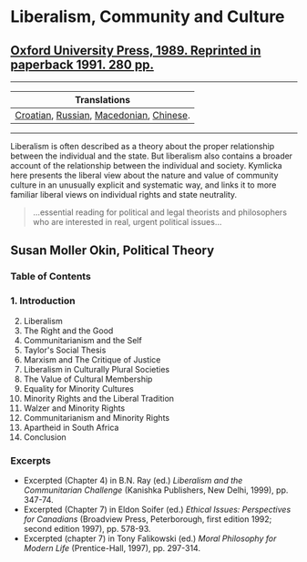 # Liberalism, Community and Culture

## [Oxford University Press, 1989\. Reprinted in paperback 1991\. 280 pp.](http://ukcatalogue.oup.com/product/9780198278719.do?keyword=Liberalism+Community+Culture&sortby=bestMatches) 

---

| Translations |
| --- |
| [Croatian](/publications/translated/croatian), [Russian](/publications/translated/russian), [Macedonian](/publications/translated/macedonian), [Chinese](/publications/translated/chinese).
---

Liberalism is often described as a theory about the proper relationship between the individual and the state. But liberalism also contains a broader account of the relationship between the individual and society. Kymlicka here presents the liberal view about the nature and value of community culture in an unusually explicit and systematic way, and links it to more familiar liberal views on individual rights and state neutrality.

> ...essential reading for political and legal theorists and philosophers who are interested in real, urgent political issues...
>
## Susan Moller Okin, Political Theory 

### Table of Contents
### 1\. Introduction
2. Liberalism
3. The Right and the Good
4. Communitarianism and the Self
5. Taylor's Social Thesis
6. Marxism and The Critique of Justice
7. Liberalism in Culturally Plural Societies
8. The Value of Cultural Membership
9. Equality for Minority Cultures
10. Minority Rights and the Liberal Tradition
11. Walzer and Minority Rights
12. Communitarianism and Minority Rights
13. Apartheid in South Africa
14. Conclusion

### Excerpts

- Excerpted (Chapter 4) in B.N. Ray (ed.) _Liberalism and the Communitarian Challenge_ (Kanishka Publishers, New Delhi, 1999), pp. 347-74.
- Excerpted (Chapter 7) in Eldon Soifer (ed.) _Ethical Issues: Perspectives for Canadians_ (Broadview Press, Peterborough, first edition 1992; second edition 1997), pp. 578-93.
- Excerpted (chapter 7) in Tony Falikowski (ed.) _Moral Philosophy for Modern Life_ (Prentice-Hall, 1997), pp. 297-314.
